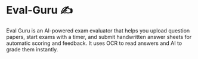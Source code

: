 # Eval-Guru ✍️

Eval Guru is an AI-powered exam evaluator that helps you upload question papers, start exams with a timer, and submit handwritten answer sheets for automatic scoring and feedback. It uses OCR to read answers and AI to grade them instantly.
